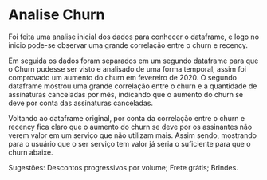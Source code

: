 # Analise Churn


Foi feita uma analise inicial dos dados para conhecer o dataframe, e logo no inicio pode-se observar uma grande correlação entre o churn e recency.

Em seguida os dados foram separados em um segundo dataframe para que o Churn pudesse ser visto  e analisado de uma forma temporal, assim foi comprovado um aumento do churn em fevereiro de 2020. O segundo dataframe mostrou uma grande correlação entre o churn e a quantidade de assinaturas canceladas por mês, indicando que o aumento do churn se deve por conta das assinaturas canceladas.

Voltando ao dataframe original, por conta da correlação entre o churn e recency fica claro que o aumento do churn se deve por os assinantes não verem valor em um serviço que não utilizam mais. Assim sendo, mostrando para o usuário que o ser serviço tem valor já seria o suficiente para que o churn abaixe.

Sugestões:
Descontos progressivos por volume;
Frete grátis;
Brindes.
